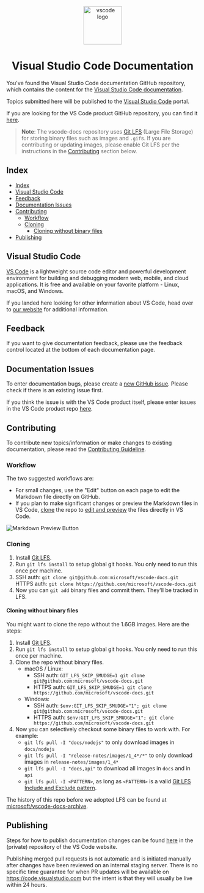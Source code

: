 <p align="center">
  <img alt="vscode logo" src="images/logo-stable.png" width="100px" />
  <h1 align="center">Visual Studio Code Documentation</h1>
</p>

You've found the Visual Studio Code documentation GitHub repository, which contains the content for the [Visual Studio Code documentation](https://code.visualstudio.com/docs).

Topics submitted here will be published to the [Visual Studio Code](https://code.visualstudio.com) portal.

If you are looking for the VS Code product GitHub repository, you can find it [here](https://github.com/microsoft/vscode).

>**Note**: The vscode-docs repository uses [Git LFS](https://git-lfs.github.com/) (Large File Storage) for storing binary files such as images and `.gif`s. If you are contributing or updating images, please enable Git LFS per the instructions in the [Contributing](#cloning) section below.

## Index

- [Index](#index)
- [Visual Studio Code](#visual-studio-code)
- [Feedback](#feedback)
- [Documentation Issues](#documentation-issues)
- [Contributing](#contributing)
  - [Workflow](#workflow)
  - [Cloning](#cloning)
    - [Cloning without binary files](#cloning-without-binary-files)
- [Publishing](#publishing)

## Visual Studio Code

[VS Code](https://code.visualstudio.com/) is a lightweight source code editor and powerful development environment for building and debugging modern web, mobile, and cloud applications. It is free and available on your favorite platform - Linux, macOS, and Windows.

If you landed here looking for other information about VS Code, head over to [our website](https://code.visualstudio.com) for additional information.

## Feedback

If you want to give documentation feedback, please use the feedback control located at the bottom of each documentation page.

## Documentation Issues

To enter documentation bugs, please create a [new GitHub issue](https://github.com/microsoft/vscode-docs/issues). Please check if there is an existing issue first.

If you think the issue is with the VS Code product itself, please enter issues in the VS Code product repo [here](https://github.com/microsoft/vscode/issues).

## Contributing

To contribute new topics/information or make changes to existing documentation, please read the [Contributing Guideline](./CONTRIBUTING.md#contributing).

### Workflow

The two suggested workflows are:

- For small changes, use the "Edit" button on each page to edit the Markdown file directly on GitHub.
- If you plan to make significant changes or preview the Markdown files in VS Code, [clone](#cloning) the repo to [edit and preview](https://code.visualstudio.com/docs/languages/markdown) the files directly in VS Code.

![Markdown Preview Button](images/MDPreviewButton.png)

### Cloning

1. Install [Git LFS](https://git-lfs.github.com/).
2. Run `git lfs install` to setup global git hooks. You only need to run this once per machine.
3. SSH auth: `git clone git@github.com:microsoft/vscode-docs.git`<br>HTTPS auth: `git clone https://github.com/microsoft/vscode-docs.git`
4. Now you can `git add` binary files and commit them. They'll be tracked in LFS.

#### Cloning without binary files

You might want to clone the repo without the 1.6GB images. Here are the steps:

1. Install [Git LFS](https://git-lfs.github.com/).
2. Run `git lfs install` to setup global git hooks. You only need to run this once per machine.
3. Clone the repo without binary files.
    - macOS / Linux:
      - SSH auth: `GIT_LFS_SKIP_SMUDGE=1 git clone git@github.com:microsoft/vscode-docs.git`
      - HTTPS auth: `GIT_LFS_SKIP_SMUDGE=1 git clone https://github.com/microsoft/vscode-docs.git`
    - Windows:
      - SSH auth: `$env:GIT_LFS_SKIP_SMUDGE="1"; git clone git@github.com:microsoft/vscode-docs.git`
      - HTTPS auth: `$env:GIT_LFS_SKIP_SMUDGE="1"; git clone https://github.com/microsoft/vscode-docs.git`
4. Now you can selectively checkout some binary files to work with. For example:
    - `git lfs pull -I "docs/nodejs"` to only download images in `docs/nodejs`
    - `git lfs pull -I "release-notes/images/1_4*/*"` to only download images in `release-notes/images/1_4*`
    - `git lfs pull -I "docs,api"` to download all images in `docs` and in `api`
    - `git lfs pull -I <PATTERN>`, as long as `<PATTERN>` is a valid [Git LFS Include and Exclude pattern](https://github.com/git-lfs/git-lfs/blob/main/docs/man/git-lfs-fetch.adoc#include-and-exclude).

The history of this repo before we adopted LFS can be found at [microsoft/vscode-docs-archive](https://github.com/microsoft/vscode-docs-archive).

## Publishing

Steps for how to publish documentation changes can be found [here](https://github.com/microsoft/vscode-website#publishing-a-documentation-change) in the (private) repository of the VS Code website.

Publishing merged pull requests is not automatic and is initiated manually after changes have been reviewed on an internal staging server. There is no specific time guarantee for when PR updates will be available on https://code.visualstudio.com but the intent is that they will usually be live within 24 hours.
